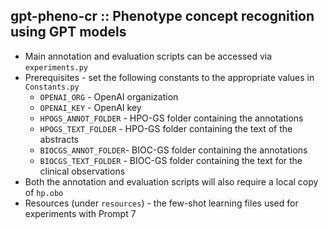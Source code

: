 ## gpt-pheno-cr :: Phenotype concept recognition using GPT models

 * Main annotation and evaluation scripts can be accessed via `experiments.py`
 * Prerequisites - set the following constants to the appropriate values in `Constants.py`
   * `OPENAI_ORG` - OpenAI organization
   * `OPENAI_KEY` - OpenAI key
   * `HPOGS_ANNOT_FOLDER` - HPO-GS folder containing the annotations
   * `HPOGS_TEXT_FOLDER` - HPO-GS folder containing the text of the abstracts
   * `BIOCGS_ANNOT_FOLDER`- BIOC-GS folder containing the annotations
   * `BIOCGS_TEXT_FOLDER` - BIOC-GS folder containing the text for the clinical observations
  * Both the annotation and evaluation scripts will also require a local copy of `hp.obo`
  * Resources (under `resources`) - the few-shot learning files used for experiments with Prompt 7